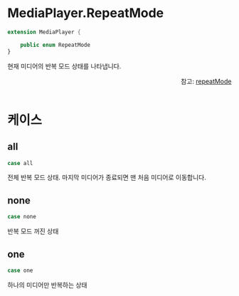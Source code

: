 # MediaPlayer.RepeatMode

```swift
extension MediaPlayer {

    public enum RepeatMode
}
```

현재 미디어의 반복 모드 상태를 나타냅니다.
<div align="right">
참고: <a href="../../class/media-player/home.md#repeatmode">repeatMode</a>
</div>

<br>

# 케이스

## all

```swift
case all
```

전체 반복 모드 상태. 마지막 미디어가 종료되면 맨 처음 미디어로 이동합니다.

## none

```swift
case none
```

반복 모드 꺼진 상태

## one

```swift
case one
```

하나의 미디어만 반복하는 상태

